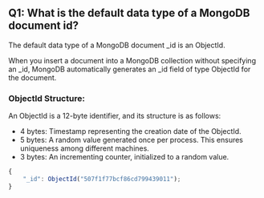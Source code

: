 ## Q1: What is the default data type of a MongoDB document id?

The default data type of a MongoDB document _id is an ObjectId.

When you insert a document into a MongoDB collection without specifying an _id, MongoDB automatically generates an _id field of type ObjectId for the document.

### ObjectId Structure:
An ObjectId is a 12-byte identifier, and its structure is as follows:

- 4 bytes: Timestamp representing the creation date of the ObjectId.
- 5 bytes: A random value generated once per process. This ensures uniqueness among different machines.
- 3 bytes: An incrementing counter, initialized to a random value.

```js
{
    "_id": ObjectId("507f1f77bcf86cd799439011"); 
}
```